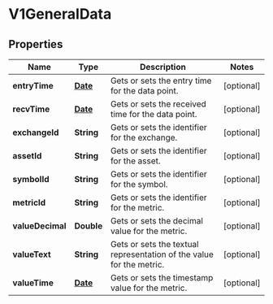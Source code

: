 

# V1GeneralData

## Properties

Name | Type | Description | Notes
------------ | ------------- | ------------- | -------------
**entryTime** | [**Date**](Date.md) | Gets or sets the entry time for the data point. |  [optional]
**recvTime** | [**Date**](Date.md) | Gets or sets the received time for the data point. |  [optional]
**exchangeId** | **String** | Gets or sets the identifier for the exchange. |  [optional]
**assetId** | **String** | Gets or sets the identifier for the asset. |  [optional]
**symbolId** | **String** | Gets or sets the identifier for the symbol. |  [optional]
**metricId** | **String** | Gets or sets the identifier for the metric. |  [optional]
**valueDecimal** | **Double** | Gets or sets the decimal value for the metric. |  [optional]
**valueText** | **String** | Gets or sets the textual representation of the value for the metric. |  [optional]
**valueTime** | [**Date**](Date.md) | Gets or sets the timestamp value for the metric. |  [optional]




